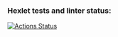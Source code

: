 ### Hexlet tests and linter status:
[![Actions Status](https://github.com/ilyaRozhkov/frontend-project-44/actions/workflows/hexlet-check.yml/badge.svg)](https://github.com/ilyaRozhkov/frontend-project-44/actions)